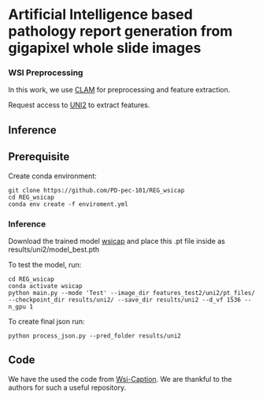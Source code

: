 # Artificial Intelligence based pathology report generation from gigapixel whole slide images


### WSI Preprocessing
In this work, we use [CLAM](https://github.com/mahmoodlab/CLAM) for preprocessing and feature extraction. 

Request access to [UNI2](https://huggingface.co/MahmoodLab/UNI2-h) to extract features.


## Inference 
## Prerequisite
Create conda environment:
```
git clone https://github.com/PD-pec-101/REG_wsicap
cd REG_wsicap
conda env create -f enviroment.yml
```

### Inference
Download the trained model [wsicap](https://drive.google.com/file/d/1grhI6NU9CyEmqKqKDIM2eRN9W3RVAg46/view) and place this .pt file inside as results/uni2/model_best.pth

To test the model, run:
```
cd REG_wsicap
conda activate wsicap
python main.py --mode 'Test' --image_dir features_test2/uni2/pt_files/ --checkpoint_dir results/uni2/ --save_dir results/uni2 --d_vf 1536 --n_gpu 1
```

To create final json run:
```
python process_json.py --pred_folder results/uni2 
```

## Code 
We have the used the code from [Wsi-Caption](https://github.com/cpystan/Wsi-Caption). We are thankful to the authors for such a useful repository.
